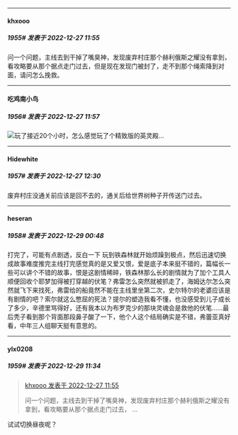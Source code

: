

*****

####  khxooo  
##### 1955#       发表于 2022-12-27 11:55

问一个问题，主线去到干掉了嘴臭神，发现废弃村庄那个赫利俄斯之耀没有拿到，看攻略要从那个据点走门过去，但是现在发现门被封了，走不到那个绳索降到对面，请问怎么挽救。

*****

####  吃鸡南小鸟  
##### 1956#       发表于 2022-12-27 11:57

<img src="https://static.saraba1st.com/image/smiley/face2017/001.png" referrerpolicy="no-referrer">玩了接近20个小时，怎么感觉玩了个精致版的英灵殿...



*****

####  Hidewhite  
##### 1957#       发表于 2022-12-27 12:30

废弃村庄没通关前应该是回不去的，通关后给世界树种子开传送门过去。



*****

####  heseran  
##### 1958#       发表于 2022-12-29 00:48

打完了，可能有点剧透，反白一下 玩到铁森林就开始烦躁到极点，然后迅速切换成故事难度推完主线打完感觉真的是又爱又恨，爱是底子本来挺不错的，篇幅长一些可以讲个不错的故事，恨是这剧情稀碎，铁森林那么长的剧情就为了加个工具人顺便回收个耶梦加得被打穿越的伏笔？弗雷怎么突然就被抓走了，海姆达尔怎么突然就飞下来找死，弗雷给的船竟然不能在主线里坐第二次，史尔特尔的老婆应该是有剧情的吧？索尔就这么憋屈的死法？提尔的塑造我看不懂，也没感受到儿子成长了多少，辛德里骂得好，还有我本以为布罗克少的那块灵魂会是救他的伏笔……最后秃子看到那个背面那段鼻子酸了一下，他个人这个结局确实是不错，弗蕾亚真好看，中年三人组聊天挺有意思的。



*****

####  ylx0208  
##### 1959#       发表于 2022-12-29 11:34

<blockquote><a href="httphttps://bbs.saraba1st.com/2b/forum.php?mod=redirect&amp;goto=findpost&amp;pid=59104779&amp;ptid=2025548" target="_blank">khxooo 发表于 2022-12-27 11:55</a>

问一个问题，主线去到干掉了嘴臭神，发现废弃村庄那个赫利俄斯之耀没有拿到，看攻略要从那个据点走门过去， ...</blockquote>
试试切换昼夜呢？

